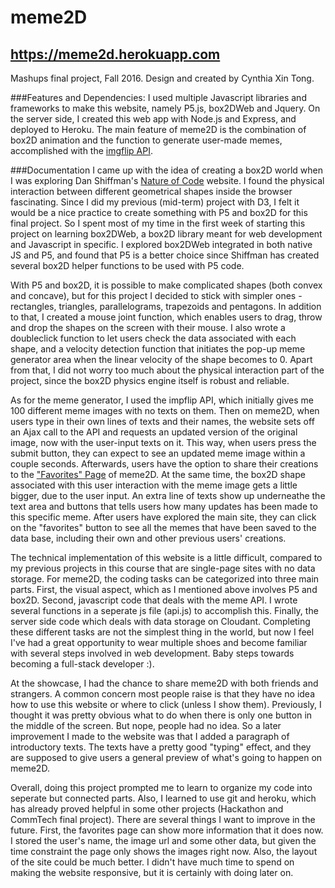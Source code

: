 # meme2D
## https://meme2d.herokuapp.com
Mashups final project, Fall 2016. Design and created by Cynthia Xin Tong. 

###Features and Dependencies: 
I used multiple Javascript libraries and frameworks to make this website, namely P5.js, box2DWeb and Jquery. On the server side, I created this web app with Node.js and Express, and deployed to Heroku. The main feature of meme2D is the combination of box2D animation and the function to generate user-made memes, accomplished with the [imgflip API](https://api.imgflip.com/). 

###Documentation 
I came up with the idea of creating a box2D world when I was exploring Dan Shiffman's [Nature of Code](http://natureofcode.com/) website. I found the physical interaction between different geometrical shapes inside the browser fascinating. Since I did my previous (mid-term) project with D3, I felt it would be a nice practice to create something with P5 and box2D for this final project. So I spent most of my time in the first week of starting this project on learning box2DWeb, a box2D library meant for web development and Javascript in specific. I explored box2DWeb integrated in both native JS and P5, and found that P5 is a better choice since Shiffman has created several box2D helper functions to be used with P5 code. 

With P5 and box2D, it is possible to make complicated shapes (both convex and concave), but for this project I decided to stick with simpler ones - rectangles, triangles, parallelograms, trapezoids and pentagons. In addition to that, I created a mouse joint function, which enables users to drag, throw and drop the shapes on the screen with their mouse. I also wrote a doubleclick function to let users check the data associated with each shape, and a velocity detection function that initiates the pop-up meme generator area when the linear velocity of the shape becomes to 0. Apart from that, I did not worry too much about the physical interaction part of the project, since the box2D physics engine itself is robust and reliable. 

As for the meme generator, I used the impflip API, which initially gives me 100 different meme images with no texts on them. Then on meme2D, when users type in their own lines of texts and their names, the website sets off an Ajax call to the API and requests an updated version of the original image, now with the user-input texts on it. This way, when users press the submit button, they can expect to see an updated meme image within a couple seconds. Afterwards, users have the option to share their creations to the ["Favorites" Page](https://meme2d.herokuapp.com/favorites) of meme2D. At the same time, the box2D shape associated with this user interaction with the meme image gets a little bigger, due to the user input. An extra line of texts show up underneathe the text area and buttons that tells users how many updates has been made to this specific meme. After users have explored the main site, they can click on the "favorites" button to see all the memes that have been saved to the data base, including their own and other previous users' creations. 

The technical implementation of this website is a little difficult, compared to my previous projects in this course that are single-page sites with no data storage. For meme2D, the coding tasks can be categorized into three main parts. First, the visual aspect, which as I mentioned above involves P5 and box2D. Second, javascript code that deals with the meme API. I wrote several functions in a seperate js file (api.js) to accomplish this. Finally, the server side code which deals with data storage on Cloudant. Completing these different tasks are not the simplest thing in the world, but now I feel I've had a great opportunity to wear multiple shoes and become familiar with several steps involved in web development. Baby steps towards becoming a full-stack developer :). 

At the showcase, I had the chance to share meme2D with both friends and strangers. A common concern most people raise is that they have no idea how to use this website or where to click (unless I show them). Previously, I thought it was pretty obvious what to do when there is only one button in the middle of the screen. But nope, people had no idea. So a later improvement I made to the website was that I added a paragraph of introductory texts. The texts have a pretty good "typing" effect, and they are supposed to give users a general preview of what's going to happen on meme2D.

Overall, doing this project prompted me to learn to organize my code into seperate but connected parts. Also, I learned to use git and heroku, which has already proved helpful in some other projects (Hackathon and CommTech final project). There are several things I want to improve in the future. First, the favorites page can show more information that it does now. I stored the user's name, the image url and some other data, but given the time constraint the page only shows the images right now. Also, the layout of the site could be much better. I didn't have much time to spend on making the website responsive, but it is certainly with doing later on.   
